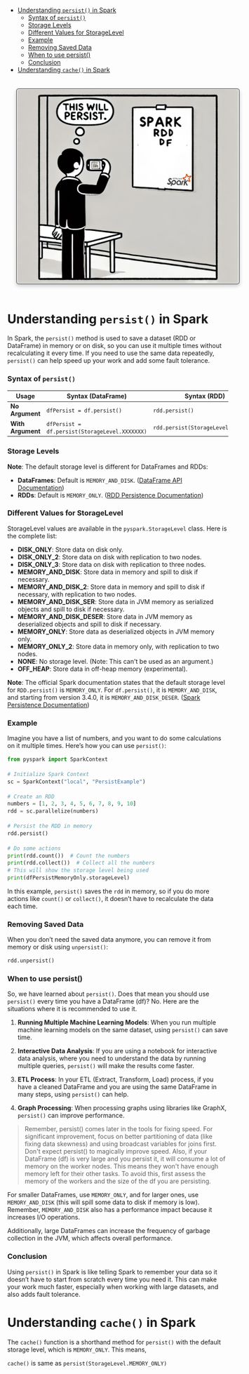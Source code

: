 - [Understanding `persist()` in Spark](#understanding-persist-in-spark)
    - [Syntax of `persist()`](#syntax-of-persist)
    - [Storage Levels](#storage-levels)
    - [Different Values for StorageLevel](#different-values-for-storagelevel)
    - [Example](#example)
    - [Removing Saved Data](#removing-saved-data)
    - [When to use persist()](#when-to-use-persist)
    - [Conclusion](#conclusion)
- [Understanding `cache()` in Spark](#understanding-cache-in-spark)

<img src="images/custom-image-2024-07-09-19-28-59.png" style="
    border: 2px solid gray;
    border-radius: 6px;
    box-shadow: 0px 4px 8px rgba(0, 0, 0, 0.2);
    margin: 20px;
    padding: 1px;
    width: 500; /* Maintain aspect ratio */
    height: 400; /* Maintain aspect ratio */
    transition: transform 0.2s;
"/>

# Understanding `persist()` in Spark

In Spark, the `persist()` method is used to save a dataset (RDD or DataFrame) in memory or on disk, so you can use it multiple times without recalculating it every time. If you need to use the same data repeatedly, `persist()` can help speed up your work and add some fault tolerance.

### Syntax of `persist()`

| **Usage**        | **Syntax (DataFrame)**           | **Syntax (RDD)**                   |
|------------------|----------------------------------|------------------------------------|
| **No Argument** | `dfPersist = df.persist()`       | `rdd.persist()`                    |
| **With Argument** | `dfPersist = df.persist(StorageLevel.XXXXXXX)` | `rdd.persist(StorageLevel.XXXXXXX)` |

### Storage Levels

**Note**: The default storage level is different for DataFrames and RDDs:
- **DataFrames**: Default is `MEMORY_AND_DISK`. ([DataFrame API Documentation](https://spark.apache.org/docs/latest/api/python/reference/pyspark.sql/api/pyspark.sql.DataFrame.persist.html))
- **RDDs**: Default is `MEMORY_ONLY`. ([RDD Persistence Documentation](https://spark.apache.org/docs/latest/rdd-programming-guide.html#rdd-persistence))

### Different Values for StorageLevel

StorageLevel values are available in the `pyspark.StorageLevel` class. Here is the complete list:

- **DISK_ONLY**: Store data on disk only.
- **DISK_ONLY_2**: Store data on disk with replication to two nodes.
- **DISK_ONLY_3**: Store data on disk with replication to three nodes.
- **MEMORY_AND_DISK**: Store data in memory and spill to disk if necessary.
- **MEMORY_AND_DISK_2**: Store data in memory and spill to disk if necessary, with replication to two nodes.
- **MEMORY_AND_DISK_SER**: Store data in JVM memory as serialized objects and spill to disk if necessary.
- **MEMORY_AND_DISK_DESER**: Store data in JVM memory as deserialized objects and spill to disk if necessary.
- **MEMORY_ONLY**: Store data as deserialized objects in JVM memory only.
- **MEMORY_ONLY_2**: Store data in memory only, with replication to two nodes.
- **NONE**: No storage level. (Note: This can't be used as an argument.)
- **OFF_HEAP**: Store data in off-heap memory (experimental).

**Note**: The official Spark documentation states that the default storage level for `RDD.persist()` is `MEMORY_ONLY`. For `df.persist()`, it is `MEMORY_AND_DISK`, and starting from version 3.4.0, it is `MEMORY_AND_DISK_DESER`. ([Spark Persistence Documentation](https://spark.apache.org/docs/latest/api/python/reference/pyspark.sql/api/pyspark.sql.DataFrame.persist.html))

### Example

Imagine you have a list of numbers, and you want to do some calculations on it multiple times. Here’s how you can use `persist()`:

```python
from pyspark import SparkContext

# Initialize Spark Context
sc = SparkContext("local", "PersistExample")

# Create an RDD
numbers = [1, 2, 3, 4, 5, 6, 7, 8, 9, 10]
rdd = sc.parallelize(numbers)

# Persist the RDD in memory
rdd.persist()

# Do some actions
print(rdd.count())  # Count the numbers
print(rdd.collect())  # Collect all the numbers
# This will show the storage level being used
print(dfPersistMemoryOnly.storageLevel)  
```

In this example, `persist()` saves the `rdd` in memory, so if you do more actions like `count()` or `collect()`, it doesn’t have to recalculate the data each time.

### Removing Saved Data

When you don’t need the saved data anymore, you can remove it from memory or disk using `unpersist()`:

```python
rdd.unpersist()
```

### When to use persist()

So, we have learned about `persist()`. Does that mean you should use `persist()` every time you have a DataFrame (df)? No. Here are the situations where it is recommended to use it. 

1. **Running Multiple Machine Learning Models**:
   When you run multiple machine learning models on the same dataset, using `persist()` can save time.

2. **Interactive Data Analysis**:
   If you are using a notebook for interactive data analysis, where you need to understand the data by running multiple queries, `persist()` will make the results come faster.

3. **ETL Process**:
   In your ETL (Extract, Transform, Load) process, if you have a cleaned DataFrame and you are using the same DataFrame in many steps, using `persist()` can help.

4. **Graph Processing**:
   When processing graphs using libraries like GraphX, `persist()` can improve performance.

> Remember, persist() comes later in the tools for fixing speed. For significant improvement, focus on better partitioning of data (like fixing data skewness) and using broadcast variables for joins first. Don't expect persist() to magically improve speed. Also, if your DataFrame (df) is very large and you persist it, it will consume a lot of memory on the worker nodes. This means they won't have enough memory left for their other tasks. To avoid this, first assess the memory of the workers and the size of the df you are persisting. 

For smaller DataFrames, use `MEMORY_ONLY`, and for larger ones, use `MEMORY_AND_DISK` (this will spill some data to disk if memory is low). Remember, `MEMORY_AND_DISK` also has a performance impact because it increases I/O operations. 

Additionally, large DataFrames can increase the frequency of garbage collection in the JVM, which affects overall performance.

### Conclusion

Using `persist()` in Spark is like telling Spark to remember your data so it doesn’t have to start from scratch every time you need it. This can make your work much faster, especially when working with large datasets, and also adds fault tolerance.

# Understanding `cache()` in Spark

The `cache()` function is a shorthand method for `persist()` with the default storage level, which is `MEMORY_ONLY`. This means,

`cache()` is same as `persist(StorageLevel.MEMORY_ONLY)`